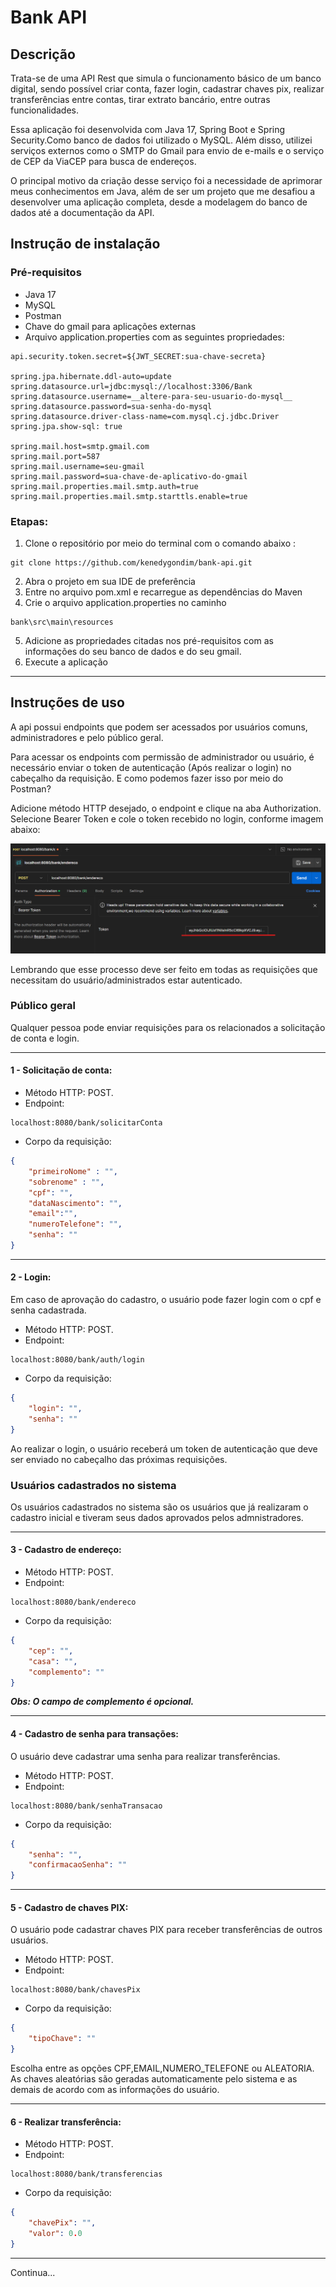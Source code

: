 # Bank API

## Descrição

Trata-se de uma API Rest que simula o funcionamento básico de um banco digital, sendo possível criar conta, fazer login, cadastrar chaves pix, realizar transferências entre contas, tirar extrato bancário, entre outras funcionalidades.

Essa aplicação foi desenvolvida com Java 17, Spring Boot e Spring Security.Como banco de dados foi utilizado o MySQL. Além disso, utilizei serviços externos como o SMTP do Gmail para envio de e-mails e o serviço de CEP da ViaCEP para busca de endereços.

O principal motivo da criação desse serviço foi a necessidade de aprimorar meus conhecimentos em Java, além de ser um projeto que me desafiou a desenvolver uma aplicação completa, desde a modelagem do banco de dados até a documentação da API.

## Instrução de instalação

### Pré-requisitos
- Java 17
- MySQL
- Postman
- Chave do gmail para aplicações externas
- Arquivo application.properties com as seguintes propriedades:
```
api.security.token.secret=${JWT_SECRET:sua-chave-secreta}

spring.jpa.hibernate.ddl-auto=update
spring.datasource.url=jdbc:mysql://localhost:3306/Bank
spring.datasource.username=__altere-para-seu-usuario-do-mysql__
spring.datasource.password=sua-senha-do-mysql
spring.datasource.driver-class-name=com.mysql.cj.jdbc.Driver
spring.jpa.show-sql: true

spring.mail.host=smtp.gmail.com
spring.mail.port=587
spring.mail.username=seu-gmail
spring.mail.password=sua-chave-de-aplicativo-do-gmail
spring.mail.properties.mail.smtp.auth=true
spring.mail.properties.mail.smtp.starttls.enable=true
```
### Etapas:

1. Clone o repositório por meio do terminal com o comando abaixo :
```ddd
git clone https://github.com/kenedygondim/bank-api.git
```
2. Abra o projeto em sua IDE de preferência
3. Entre no arquivo pom.xml e recarregue as dependências do Maven
4. Crie o arquivo application.properties no caminho 
``` 
bank\src\main\resources
```
5. Adicione as propriedades citadas nos pré-requisitos com as informações do seu banco de dados e do seu gmail.
7. Execute a aplicação
---
## Instruções de uso

A api possui endpoints que podem ser acessados por usuários comuns, administradores e pelo público geral.

Para acessar os endpoints com permissão de administrador ou usuário, é necessário enviar o token de autenticação (Após realizar o login) no cabeçalho da requisição.
E como podemos fazer isso por meio do Postman?

Adicione método HTTP desejado, o endpoint e clique na aba Authorization. Selecione Bearer Token e cole o token recebido no login, conforme imagem abaixo:

![img_1.png](img_1.png)

Lembrando que esse processo deve ser feito em todas as requisições que necessitam do usuário/administrados estar autenticado.


### Público geral

Qualquer pessoa pode enviar requisições para os relacionados a solicitação de conta e login.

***

#### 1 - Solicitação de conta:

- Método HTTP: POST.
- Endpoint:
```
localhost:8080/bank/solicitarConta
```
- Corpo da requisição:
```json
{
    "primeiroNome" : "",
    "sobrenome" : "",
    "cpf": "",
    "dataNascimento": "",
    "email":"",
    "numeroTelefone": "",
    "senha": ""
}
```
*** 

#### 2 - Login:

Em caso de aprovação do cadastro, o usuário pode fazer login com o cpf e senha cadastrada.
- Método HTTP: POST.
- Endpoint:
```
localhost:8080/bank/auth/login
```
- Corpo da requisição:
```json
{
    "login": "",
    "senha": ""
}
```
Ao realizar o login, o usuário receberá um token de autenticação que deve ser enviado no cabeçalho das próximas requisições.
 
### Usuários cadastrados no sistema 

Os usuários cadastrados no sistema são os usuários que já realizaram o cadastro inicial e tiveram seus dados aprovados pelos admnistradores.

***
#### 3 - Cadastro de endereço:
- Método HTTP: POST.
- Endpoint:
```
localhost:8080/bank/endereco
```
- Corpo da requisição:
```json
{
    "cep": "",
    "casa": "",
    "complemento": ""
}
```
___Obs: O campo de complemento é opcional.___
*** 
#### 4 - Cadastro de senha para transações:

O usuário deve cadastrar uma senha para realizar transferências.

- Método HTTP: POST.
- Endpoint:
```
localhost:8080/bank/senhaTransacao
```
- Corpo da requisição:
```json
{
    "senha": "",
    "confirmacaoSenha": ""
}
```
*** 

#### 5 - Cadastro de chaves PIX:

O usuário pode cadastrar chaves PIX para receber transferências de outros usuários.

- Método HTTP: POST.
- Endpoint:
```
localhost:8080/bank/chavesPix
```
- Corpo da requisição:
```json
{
    "tipoChave": ""
}
```
Escolha entre as opções CPF,EMAIL,NUMERO_TELEFONE ou ALEATORIA. As chaves aleatórias são geradas automaticamente pelo sistema e as demais de acordo com as informações do usuário.

*** 

#### 6 - Realizar transferência:
- Método HTTP: POST.
- Endpoint:
```
localhost:8080/bank/transferencias
```
- Corpo da requisição:
```json
{
    "chavePix": "",
    "valor": 0.0
}
```
***
Continua...